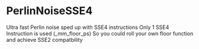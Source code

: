 # PerlinNoiseSSE4
Ultra fast Perlin noise sped up with SSE4 instructions
Only 1 SSE4 Instruction is used (_mm_floor_ps)
So you could roll your own floor function and achieve SSE2 compatbility